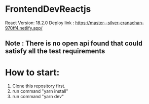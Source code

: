 # FrontendDevReactjs

React Version: 18.2.0
Deploy link : https://master--silver-cranachan-970ff4.netlify.app/

## Note : There is no open api found that could satisfy all the test requirements

# How to start:
1. Clone this repository first.
2. run command "yarn install"
3. run command "yarn dev"

